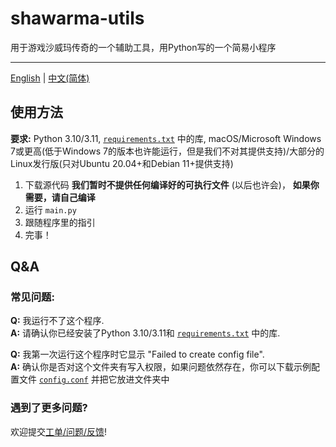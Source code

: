 # shawarma-utils
用于游戏沙威玛传奇的一个辅助工具，用Python写的一个简易小程序

---
[English](https://github.com/XxdMkbMark/shawarma-utils) | [中文(简体)](#)

## 使用方法

**要求:** Python 3.10/3.11, [`requirements.txt`](https://raw.githubusercontent.com/XxdMkbMark/shawarma-utils/main/requirements.txt) 中的库, macOS/Microsoft Windows 7或更高(低于Windows 7的版本也许能运行，但是我们不对其提供支持)/大部分的Linux发行版(只对Ubuntu 20.04+和Debian 11+提供支持)

1. 下载源代码
   **我们暂时不提供任何编译好的可执行文件** (以后也许会)， **如果你需要，请自己编译**
2. 运行 `main.py`
3. 跟随程序里的指引
4. 完事！

## Q&A

### 常见问题:

**Q:** 我运行不了这个程序.  
**A:** 请确认你已经安装了Python 3.10/3.11和 [`requirements.txt`](https://raw.githubusercontent.com/XxdMkbMark/shawarma-utils/main/requirements.txt) 中的库.

**Q:** 我第一次运行这个程序时它显示 "Failed to create config file".  
**A:** 确认你是否对这个文件夹有写入权限，如果问题依然存在，你可以下载示例配置文件 [`config.conf`](https://raw.githubusercontent.com/XxdMkbMark/shawarma-utils/main/config.conf) 并把它放进文件夹中

### 遇到了更多问题?

欢迎提交[工单/问题/反馈](https://github.com/XxdMkbMark/shawarma-utils/issues)!
